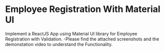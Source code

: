 # Employee Registration With Material UI 
Implement a ReactJS App using Material UI library for Employee Registration with Validation.
-Please find the attached screenshots and the demonstation video to understand the Functionality.

